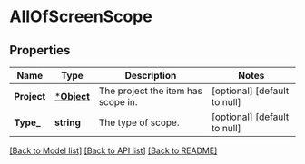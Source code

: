 # AllOfScreenScope

## Properties
Name | Type | Description | Notes
------------ | ------------- | ------------- | -------------
**Project** | [***Object**](.md) | The project the item has scope in. | [optional] [default to null]
**Type_** | **string** | The type of scope. | [optional] [default to null]

[[Back to Model list]](../README.md#documentation-for-models) [[Back to API list]](../README.md#documentation-for-api-endpoints) [[Back to README]](../README.md)

